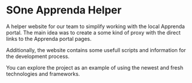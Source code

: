 # SOne Apprenda Helper

A helper website for our team to simplify working with the local Apprenda portal.
The main idea was to create a some kind of proxy with the direct links to the Apprenda portal pages.

Additionally, the website contains some usefull scripts and information for the development process.

You can explore the project as an example of using the newest and fresh technologies and frameworks.
